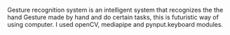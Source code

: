 Gesture recognition system is an intelligent system that recognizes the the hand Gesture made by hand and do certain tasks, this is futuristic way of using computer. I used openCV, mediapipe and pynput.keyboard modules. 
